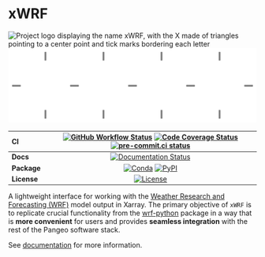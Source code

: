 # xWRF

![Project logo displaying the name xWRF, with the X made of triangles pointing to a center point and tick marks bordering each letter](https://github.com/xarray-contrib/xwrf/raw/main/docs/source/_static/xwrf_logo_bg_light.svg#gh-light-mode-only)![](docs/source/_static/xwrf_logo_bg_dark.svg#gh-dark-mode-only)

| CI          | [![GitHub Workflow Status][github-ci-badge]][github-ci-link] [![Code Coverage Status][codecov-badge]][codecov-link] [![pre-commit.ci status][pre-commit.ci-badge]][pre-commit.ci-link] |
| :---------- | :------------------------------------------------------------------------------------------------------------------------------------------------------------------------------------: |
| **Docs**    |                                                                     [![Documentation Status][rtd-badge]][rtd-link]                                                                     |
| **Package** |                                                          [![Conda][conda-badge]][conda-link] [![PyPI][pypi-badge]][pypi-link]                                                          |
| **License** |                                                                         [![License][license-badge]][repo-link]                                                                         |

A lightweight interface for working with the [Weather Research and Forecasting (WRF)](https://www2.mmm.ucar.edu/wrf/users/) model output in Xarray. The primary objective of `xWRF` is to replicate crucial functionality from the [wrf-python](https://github.com/NCAR/wrf-python) package in a way that is **more convenient** for users and provides **seamless integration** with the rest of the Pangeo software stack.

See [documentation](https://xwrf.readthedocs.io/) for more information.

[github-ci-badge]: https://img.shields.io/github/actions/workflow/status/xarray-contrib/xwrf/ci.yaml?branch=main
[github-ci-link]: https://github.com/xarray-contrib/xwrf/actions?query=workflow%3ACI
[codecov-badge]: https://img.shields.io/codecov/c/github/xarray-contrib/xwrf.svg?logo=codecov
[codecov-link]: https://codecov.io/gh/xarray-contrib/xwrf
[rtd-badge]: https://img.shields.io/readthedocs/xwrf/latest.svg
[rtd-link]: https://xwrf.readthedocs.io/en/latest/?badge=latest
[pypi-badge]: https://img.shields.io/pypi/v/xwrf?logo=pypi
[pypi-link]: https://pypi.org/project/xwrf
[conda-badge]: https://img.shields.io/conda/vn/conda-forge/xwrf?logo=anaconda
[conda-link]: https://anaconda.org/conda-forge/xwrf
[license-badge]: https://img.shields.io/github/license/xarray-contrib/xwrf
[repo-link]: https://github.com/xarray-contrib/xwrf
[pre-commit.ci-badge]: https://results.pre-commit.ci/badge/github/xarray-contrib/xwrf/main.svg
[pre-commit.ci-link]: https://results.pre-commit.ci/latest/github/xarray-contrib/xwrf/main
